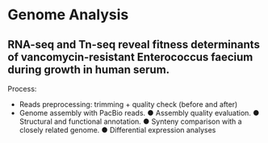 # Genome Analysis
## RNA-seq and Tn-seq reveal fitness determinants of vancomycin-resistant Enterococcus faecium during growth in human serum.


Process:

* Reads preprocessing: trimming + quality check (before and after)
* Genome assembly with PacBio reads.
● Assembly quality evaluation.
● Structural and functional annotation.
● Synteny comparison with a closely related genome.
● Differential expression analyses
